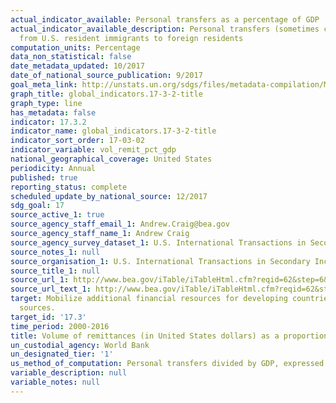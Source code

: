 ```yaml
---
actual_indicator_available: Personal transfers as a percentage of GDP
actual_indicator_available_description: Personal transfers (sometimes called remittances)
  from U.S. resident immigrants to foreign residents
computation_units: Percentage
data_non_statistical: false
date_metadata_updated: 10/2017
date_of_national_source_publication: 9/2017
goal_meta_link: http://unstats.un.org/sdgs/files/metadata-compilation/Metadata-Goal-17.pdf
graph_title: global_indicators.17-3-2-title
graph_type: line
has_metadata: false
indicator: 17.3.2
indicator_name: global_indicators.17-3-2-title
indicator_sort_order: 17-03-02
indicator_variable: vol_remit_pct_gdp
national_geographical_coverage: United States
periodicity: Annual
published: true
reporting_status: complete
scheduled_update_by_national_source: 12/2017
sdg_goal: 17
source_active_1: true
source_agency_staff_email_1: Andrew.Craig@bea.gov
source_agency_staff_name_1: Andrew Craig
source_agency_survey_dataset_1: U.S. International Transactions in Secondary Income
source_notes_1: null
source_organisation_1: U.S. International Transactions in Secondary Income
source_title_1: null
source_url_1: http://www.bea.gov/iTable/iTableHtml.cfm?reqid=62&step=6&isuri=1&6210=1&6200=62
source_url_text_1: http://www.bea.gov/iTable/iTableHtml.cfm?reqid=62&step=6&isuri=1&6210=1&6200=62
target: Mobilize additional financial resources for developing countries from multiple
  sources.
target_id: '17.3'
time_period: 2000-2016
title: Volume of remittances (in United States dollars) as a proportion of total GDP
un_custodial_agency: World Bank
un_designated_tier: '1'
us_method_of_computation: Personal transfers divided by GDP, expressed as a percentage
variable_description: null
variable_notes: null
---
```


